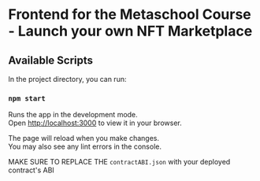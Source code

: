 # Frontend for the Metaschool Course - Launch your own NFT Marketplace

## Available Scripts

In the project directory, you can run:

### `npm start`

Runs the app in the development mode.\
Open [http://localhost:3000](http://localhost:3000) to view it in your browser.

The page will reload when you make changes.\
You may also see any lint errors in the console.

MAKE SURE TO REPLACE THE `contractABI.json` with your deployed contract's ABI
